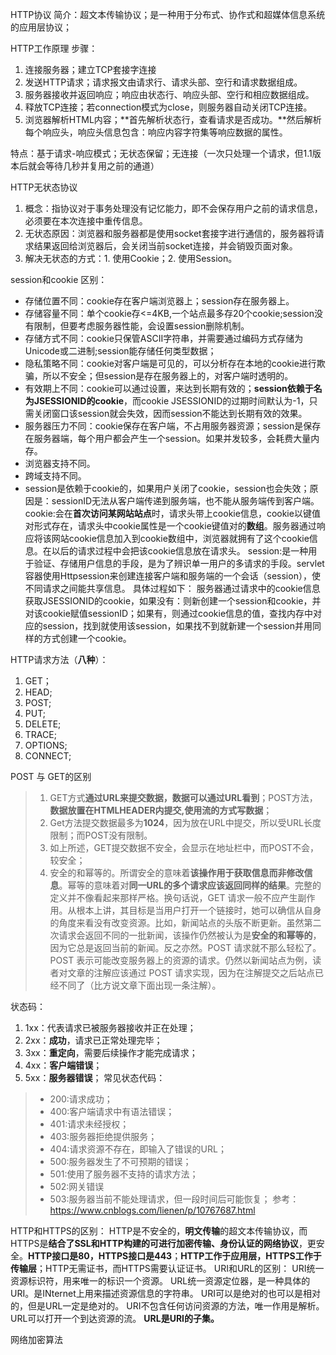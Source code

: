 HTTP协议
简介：超文本传输协议；是一种用于分布式、协作式和超媒体信息系统的应用层协议；

HTTP工作原理
步骤：
1. 连接服务器；建立TCP套接字连接
2. 发送HTTP请求；请求报文由请求行、请求头部、空行和请求数据组成。
3. 服务器接收并返回响应；响应由状态行、响应头部、空行和相应数据组成。
4. 释放TCP连接；若connection模式为close，则服务器自动关闭TCP连接。
5. 浏览器解析HTML内容；**首先解析状态行，查看请求是否成功。**然后解析每个响应头，响应头信息包含：响应内容字符集等响应数据的属性。

特点：基于请求-响应模式；无状态保留；无连接（一次只处理一个请求，但1.1版本后就会等待几秒并复用之前的通道）

HTTP无状态协议
1. 概念：指协议对于事务处理没有记忆能力，即不会保存用户之前的请求信息，必须要在本次连接中重传信息。
2. 无状态原因：浏览器和服务器都是使用socket套接字进行通信的，服务器将请求结果返回给浏览器后，会关闭当前socket连接，并会销毁页面对象。
3. 解决无状态的方式：1. 使用Cookie；2. 使用Session。

session和cookie
区别：
* 存储位置不同：cookie存在客户端浏览器上；session存在服务器上。
* 存储容量不同：单个cookie存<=4KB,一个站点最多存20个cookie;session没有限制，但要考虑服务器性能，会设置session删除机制。
* 存储方式不同：cookie只保管ASCII字符串，并需要通过编码方式存储为Unicode或二进制;session能存储任何类型数据；
* 隐私策略不同：cookie对客户端是可见的，可以分析存在本地的cookie进行欺骗，所以不安全；但session是存在服务器上的，对客户端时透明的。
* 有效期上不同：cookie可以通过设置，来达到长期有效的；**session依赖于名为JSESSIONID的cookie**，而cookie JSESSIONID的过期时间默认为-1，只需关闭窗口该session就会失效，因而session不能达到长期有效的效果。
* 服务器压力不同：cookie保存在客户端，不占用服务器资源；session是保存在服务器端，每个用户都会产生一个session。如果并发较多，会耗费大量内存。
* 浏览器支持不同。
* 跨域支持不同。
* session是依赖于cookie的，如果用户关闭了cookie，session也会失效；原因是：sessionID无法从客户端传递到服务端，也不能从服务端传到客户端。
cookie:会在**首次访问某网站站点**时，请求头带上cookie信息，cookie以键值对形式存在，请求头中cookie属性是一个cookie键值对的**数组**。服务器通过响应将该网站cookie信息加入到cookie数组中，浏览器就拥有了这个cookie信息。在以后的请求过程中会把该cookie信息放在请求头。
session:是一种用于验证、存储用户信息的手段，是为了辨识单一用户的多请求的手段。servlet容器使用Httpsession来创建连接客户端和服务端的一个会话（session），使不同请求之间能共享信息。
具体过程如下：
服务器通过请求中的cookie信息获取JSESSIONID的cookie，如果没有：则新创建一个session和cookie，并对该cookie赋值sessionID；如果有，则通过cookie信息的值，查找内存中对应的session，找到就使用该session，如果找不到就新建一个session并用同样的方式创建一个cookie。

HTTP请求方法（**八种**）：
1. GET；
2. HEAD;
3. POST;
4. PUT;
5. DELETE;
6. TRACE;
7. OPTIONS;
8. CONNECT;

POST 与 GET的区别
>1. GET方式**通过URL来提交数据，数据可以通过URL看到**；POST方法，**数据放置在HTMLHEADER内提交,使用流的方式写数据**；
>2. Get方法提交数据最多为**1024**，因为放在URL中提交，所以受URL长度限制；而POST没有限制。
>3. 如上所述，GET提交数据不安全，会显示在地址栏中，而POST不会，较安全；
>4. 安全的和幂等的。所谓安全的意味着**该操作用于获取信息而非修改信息**。幂等的意味着对**同一URL的多个请求应该返回同样的结果**。完整的定义并不像看起来那样严格。换句话说，GET 请求一般不应产生副作用。从根本上讲，其目标是当用户打开一个链接时，她可以确信从自身的角度来看没有改变资源。比如，新闻站点的头版不断更新。虽然第二次请求会返回不同的一批新闻，该操作仍然被认为是**安全的和幂等的**，因为它总是返回当前的新闻。反之亦然。POST 请求就不那么轻松了。POST 表示可能改变服务器上的资源的请求。仍然以新闻站点为例，读者对文章的注解应该通过 POST 请求实现，因为在注解提交之后站点已经不同了（比方说文章下面出现一条注解）。

状态码：
1. 1xx：代表请求已被服务器接收并正在处理；
2. 2xx：**成功**，请求已正常处理完毕；
3. 3xx：**重定向**，需要后续操作才能完成请求；
4. 4xx：**客户端错误**；
5. 5xx：**服务器错误**；
常见状态代码：
>* 200:请求成功；
>* 400:客户端请求中有语法错误；
>* 401:请求未经授权；
>* 403:服务器拒绝提供服务；
>* 404:请求资源不存在，即输入了错误的URL；
>* 500:服务器发生了不可预期的错误；
>* 501:使用了服务器不支持的请求方法；
>* 502:网关错误
>* 503:服务器当前不能处理请求，但一段时间后可能恢复；
参考：https://www.cnblogs.com/lienen/p/10767687.html

HTTP和HTTPS的区别：
    HTTP是不安全的，**明文传输**的超文本传输协议，而HTTPS是**结合了SSL和HTTP构建的可进行加密传输、身份认证的网络协议**，更安全。**HTTP接口是80，HTTPS接口是443**；**HTTP工作于应用层，HTTPS工作于传输层**；HTTP无需证书，而HTTPS需要认证证书。
URI和URL的区别：
    URI统一资源标识符，用来唯一的标识一个资源。
    URL统一资源定位器，是一种具体的URI。是INternet上用来描述资源信息的字符串。
    URI可以是绝对的也可以是相对的，但是URL一定是绝对的。
    URI不包含任何访问资源的方法，唯一作用是解析。URL可以打开一个到达资源的流。
    **URL是URI的子集。**

网络加密算法